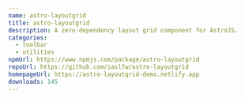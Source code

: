 ```yaml
---
name: astro-layoutgrid
title: astro-layoutgrid
description: A zero-dependency layout grid component for AstroJS.
categories:
  - toolbar
  - utilities
npmUrl: https://www.npmjs.com/package/astro-layoutgrid
repoUrl: https://github.com/iaslfw/astro-layoutgrid
homepageUrl: https://astro-layoutgrid-demo.netlify.app
downloads: 145
---
```

